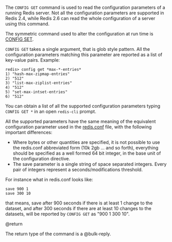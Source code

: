 The `CONFIG GET` command is used to read the configuration parameters of a
running Redis server. Not all the configuration parameters are
supported in Redis 2.4, while Redis 2.6 can read the whole configuration of
a server using this command.

The symmetric command used to alter the configuration at run time is
[CONFIG SET](/commands/config-set).

`CONFIG GET` takes a single argument, that is glob style pattern. All the
configuration parameters matching this parameter are reported as a
list of key-value pairs. Example:

    redis> config get *max-*-entries*
    1) "hash-max-zipmap-entries"
    2) "512"
    3) "list-max-ziplist-entries"
    4) "512"
    5) "set-max-intset-entries"
    6) "512"

You can obtain a list of all the supported configuration parameters typing
`CONFIG GET *` in an open `redis-cli` prompt.

All the supported parameters have the same meaning of the equivalent
configuration parameter used in the [redis.conf](http://github.com/antirez/redis/raw/2.2/redis.conf) file, with the following important differences:

* Where bytes or other quantities are specified, it is not possible to use the redis.conf abbreviated form (10k 2gb ... and so forth), everything should be specified as a well formed 64 bit integer, in the base unit of the configuration directive.
* The save parameter is a single string of space separated integers. Every pair of integers represent a seconds/modifications threshold.

For instance what in redis.conf looks like:

    save 900 1
    save 300 10

that means, save after 900 seconds if there is at least 1 change to the
dataset, and after 300 seconds if there are at least 10 changes to the
datasets, will be reported by `CONFIG GET` as "900 1 300 10".

@return

The return type of the command is a @bulk-reply.
